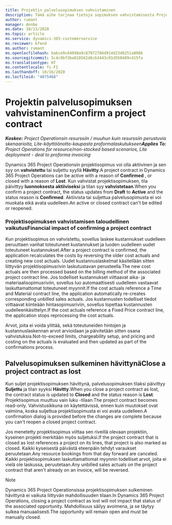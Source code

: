 ```yaml
---
title: Projektin palvelusopimuksen vahvistaminen
description: Tämä aihe tarjoaa tietoja sopimuksen vahvistamisesta Project Operationsissa.
author: rumant
manager: Annbe
ms.date: 10/13/2020
ms.topic: article
ms.service: dynamics-365-customerservice
ms.reviewer: kfend
ms.author: rumant
ms.openlocfilehash: babce9c64098a9c87072786d914d2340251a8986
ms.sourcegitcommit: 5c4c9bf3ba018562d6cb3443c01d550489c415fa
ms.translationtype: HT
ms.contentlocale: fi-FI
ms.lasthandoff: 10/16/2020
ms.locfileid: "4075468"
---
```

# <a name="confirm-a-project-contract"></a><span data-ttu-id="c2577-103">Projektin palvelusopimuksen vahvistaminen</span><span class="sxs-lookup"><span data-stu-id="c2577-103">Confirm a project contract</span></span>

<span data-ttu-id="c2577-104">_**Koskee:** Project Operationsin resurssiin / muuhun kuin resurssiin perustuvia skenaarioita, Lite-käyttöönotto-kaupasta proformalaskutukseen_</span><span class="sxs-lookup"><span data-stu-id="c2577-104">_**Applies To:** Project Operations for resource/non-stocked based scenarios, Lite deployment - deal to proforma invoicing_</span></span>

<span data-ttu-id="c2577-105">Dynamics 365 Project Operationsin projektisopimus voi olla aktiivinen ja sen syy on **vahvistettu** tai suljettu syyllä **Hävitty**.</span><span class="sxs-lookup"><span data-stu-id="c2577-105">A project contract in Dynamics 365 Project Operations can be active with a reason of **Confirmed** , or closed with a reason of **Lost**.</span></span> <span data-ttu-id="c2577-106">Kun vahvistat projektisopimuksen, tila päivittyy **luonnoksesta** **aktiiviseksi** ja tilan syy **vahvistetaan**.</span><span class="sxs-lookup"><span data-stu-id="c2577-106">When you confirm a project contract, the status updates from **Draft** to **Active** and the status reason is **Confirmed**.</span></span> <span data-ttu-id="c2577-107">Aktiivista tai suljettua palvelusopimusta ei voi muokata eikä avata uudelleen.</span><span class="sxs-lookup"><span data-stu-id="c2577-107">An active or closed contract can't be edited or reopened.</span></span> 

### <a name="financial-impact-of-confirming-a-project-contract"></a><span data-ttu-id="c2577-108">Projektisopimuksen vahvistamisen taloudellinen vaikutus</span><span class="sxs-lookup"><span data-stu-id="c2577-108">Financial impact of confirming a project contract</span></span>

<span data-ttu-id="c2577-109">Kun projektisopimus on vahvistettu, sovellus laskee kustannukset uudelleen peruuttaen vanhat toteutuneet kustannukset ja luoden uudelleen uudet toteutuneet kustannukset.</span><span class="sxs-lookup"><span data-stu-id="c2577-109">After a project contract is confirmed, the application recalculates the costs by reversing the older cost actuals and creating new cost actuals.</span></span> <span data-ttu-id="c2577-110">Uudet kustannuslaskelmat käsitellään sitten liittyvän projektisopimusrivin laskutustavan perusteella.</span><span class="sxs-lookup"><span data-stu-id="c2577-110">The new cost actuals are then processed based on the billing method of the associated project contract line.</span></span> <span data-ttu-id="c2577-111">Jos todelliset kustannukset viittaavat aika- ja materiaalisopimusriviin, sovellus luo automaattisesti uudelleen vastaavat laskuttamattomat toteutuneet myynnit.</span><span class="sxs-lookup"><span data-stu-id="c2577-111">If the cost actuals reference a Time and Material contract line, the application automatically re-creates corresponding unbilled sales actuals.</span></span> <span data-ttu-id="c2577-112">Jos kustannusten todelliset tiedot viittaavat kiinteään hintasopimusriviin, sovellus lopettaa kustannusten uudelleenkäsittelyn.</span><span class="sxs-lookup"><span data-stu-id="c2577-112">If the cost actuals reference a Fixed Price contract line, the application stops reprocessing the cost actuals.</span></span>

<span data-ttu-id="c2577-113">Arvot, joita ei voida ylittää, sekä toteutuneiden hintojen ja kustannuslaskennan arvot arvioidaan ja päivitetään sitten osana vahvistuksia.</span><span class="sxs-lookup"><span data-stu-id="c2577-113">Not-to-exceed limits, chargeability setup, and pricing and costing on the actuals is evaluated and then updated as part of the confirmations process.</span></span>

## <a name="close-a-project-contract-as-lost"></a><span data-ttu-id="c2577-114">Palvelusopimuksen sulkeminen hävittynä</span><span class="sxs-lookup"><span data-stu-id="c2577-114">Close a project contract as lost</span></span>

<span data-ttu-id="c2577-115">Kun suljet projektisopimuksen hävittynä, palvelusopimuksen tilaksi päivittyy **Suljettu** ja tilan syyksi **Hävitty**.</span><span class="sxs-lookup"><span data-stu-id="c2577-115">When you close a project contract as lost, the contract status is updated to **Closed** and the status reason is **Lost**.</span></span> <span data-ttu-id="c2577-116">Projektisopimus muuttuu vain luku -tilaan.</span><span class="sxs-lookup"><span data-stu-id="c2577-116">The project contract becomes read-only.</span></span> <span data-ttu-id="c2577-117">Vahvistusikkuna on käytettävissä, ennen kuin muutokset ovat valmiina, koska suljettua projektisopimusta ei voi avata uudelleen.</span><span class="sxs-lookup"><span data-stu-id="c2577-117">A confirmation dialog is provided before the changes are complete because you can't reopen a closed project contract.</span></span>

<span data-ttu-id="c2577-118">Jos menetetty projektisopimus viittaa sen riveillä olevaan projektiin, kyseinen projekti merkitään myös suljetuksi.</span><span class="sxs-lookup"><span data-stu-id="c2577-118">If the project contract that is closed as lost references a project on its lines, that project is also marked as closed.</span></span> <span data-ttu-id="c2577-119">Kaikki kyseisestä päivästä eteenpäin tehdyt varaukset peruutetaan.</span><span class="sxs-lookup"><span data-stu-id="c2577-119">Any resource bookings from that day forward are canceled.</span></span> <span data-ttu-id="c2577-120">Kaikki projektisopimuksen laskuttamattomat myynnin todelliset arvot, joita ei vielä ole laskussa, peruutetaan.</span><span class="sxs-lookup"><span data-stu-id="c2577-120">Any unbilled sales actuals on the project contract that aren't already on an invoice, will be reversed.</span></span>

> [!NOTE]
> <span data-ttu-id="c2577-121">Dynamics 365 Project Operationsissa projektisopimuksen sulkeminen hävittynä ei vaikuta liittyvän mahdollisuuden tilaan.</span><span class="sxs-lookup"><span data-stu-id="c2577-121">In Dynamics 365 Project Operations, closing a project contract as lost will not impact that status of the associated opportunity.</span></span> <span data-ttu-id="c2577-122">Mahdollisuus säilyy avoimena, ja se täytyy sulkea manuaalisesti.</span><span class="sxs-lookup"><span data-stu-id="c2577-122">The opportunity will remain open and must be manually closed.</span></span>
